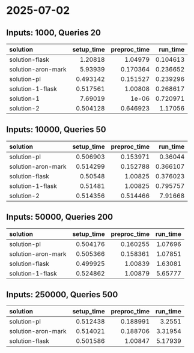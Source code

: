 # 2025-07-02

## Inputs: 1000, Queries 20

| solution           |   setup_time |   preproc_time |   run_time |
|:-------------------|-------------:|---------------:|-----------:|
| solution-flask     |     1.20818  |       1.04979  |   0.104613 |
| solution-aron-mark |     5.93939  |       0.170364 |   0.236652 |
| solution-pl        |     0.493142 |       0.151527 |   0.239296 |
| solution-1-flask   |     0.517561 |       1.00808  |   0.268617 |
| solution-1         |     7.69019  |       1e-06    |   0.720971 |
| solution-2         |     0.504128 |       0.646923 |   1.17056  |

## Inputs: 10000, Queries 50

| solution           |   setup_time |   preproc_time |   run_time |
|:-------------------|-------------:|---------------:|-----------:|
| solution-pl        |     0.506903 |       0.153971 |   0.36044  |
| solution-aron-mark |     0.514299 |       0.152788 |   0.366107 |
| solution-flask     |     0.50548  |       1.00825  |   0.376023 |
| solution-1-flask   |     0.51481  |       1.00825  |   0.795757 |
| solution-2         |     0.514356 |       0.514466 |   7.91668  |

## Inputs: 50000, Queries 200

| solution           |   setup_time |   preproc_time |   run_time |
|:-------------------|-------------:|---------------:|-----------:|
| solution-pl        |     0.504176 |       0.160255 |    1.07696 |
| solution-aron-mark |     0.505366 |       0.158361 |    1.07851 |
| solution-flask     |     0.499925 |       1.00839  |    1.63081 |
| solution-1-flask   |     0.524862 |       1.00879  |    5.65777 |

## Inputs: 250000, Queries 500

| solution           |   setup_time |   preproc_time |   run_time |
|:-------------------|-------------:|---------------:|-----------:|
| solution-pl        |     0.512438 |       0.188991 |    3.2551  |
| solution-aron-mark |     0.514021 |       0.188706 |    3.31954 |
| solution-flask     |     0.501586 |       1.00847  |    5.17939 |